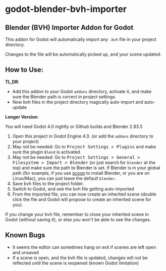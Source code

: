 # godot-blender-bvh-importer

## Blender (BVH) Importer Addon for Godot

This addon for Godot will automatically import any `.bvh` file in your project directory.

Changes to the file will be automatically picked up, and your scene updated.
## How to Use:

**TL,DR**:

- Add this addon to your Godot `addons` directory, activate it, and make sure the Blender path is correct in project settings.
- Now bvh files in the project directory magically auto-import and auto-update

**Longer Version**:

You will need Godot 4.0 nightly or Github builds and Blender 2.93.5

1. Open this project in Godot Engine 4.0. (or add the `addons` directory to your project)
2. May not be needed: Go to <kbd>Project Settings > Plugins</kbd> and make sure the plugin `Blend` is activated.
3. May not be needed: Go to <kbd>Project Settings > General > Filesystem > Import > Blender</kbd> (or just search for `blender` at the top) and make sure the path to Blender is set. If Blender is in your global path (for example, if you use [scoop](https://scoop.sh/) to install Blender, or you are on Linux/Mac), you can just leave the default `blender`.
4. Save bvh files to the project folder.
5. Switch to Godot, and see the bvh file getting auto-imported
6. From the imported file, you can now create an inherited scene (double click the file and Godot will propose to create an inherited scene for you).

If you change your bvh file, remember to close your inherited scene in Godot (without saving it), or else you won't be able to see the changes.

## Known Bugs

- It seems the editor can sometimes hang on exit if scenes are left open and unsaved
- If a scene is open, and the bvh file is updated, changes will not be reflected until the scene is reopened (known Godot limitation)
